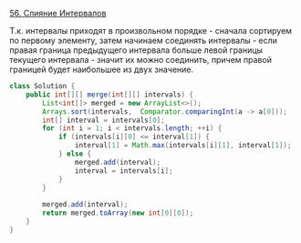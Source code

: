 [56. Слияние Интервалов](https://leetcode.com/problems/merge-intervals/)


Т.к. интервалы приходят в произвольном порядке - сначала сортируем по первому элементу, затем начинаем соединять интервалы - если правая граница предыдущего интервала больше левой границы текущего интервала - значит их можно соединить, причем правой границей будет наибольшее из двух значение.
```Java
class Solution {
    public int[][] merge(int[][] intervals) {
        List<int[]> merged = new ArrayList<>();
        Arrays.sort(intervals,  Comparator.comparingInt(a -> a[0]));
        int[] interval = intervals[0];
        for (int i = 1; i < intervals.length; ++i) {
            if (intervals[i][0] <= interval[1]) {
                interval[1] = Math.max(intervals[i][1], interval[1]);
            } else {
                merged.add(interval);
                interval = intervals[i];
            }
        }
        
        merged.add(interval);
        return merged.toArray(new int[0][0]);
    }
}
```